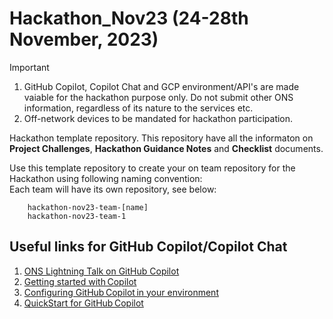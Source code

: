 # Hackathon_Nov23 (24-28th November, 2023)

> [!important]  
> 1. GitHub Copilot, Copilot Chat and GCP environment/API's are made vaiable for the hackathon purpose only. Do not submit other ONS information, regardless of its nature to the services etc.
> 2. Off-network devices to be mandated for hackathon participation.

Hackathon template repository. This repository have all the informaton on **Project Challenges**, **Hackathon Guidance Notes** and **Checklist** documents. <br>

Use this template repository to create your on team repository for the Hackathon using following naming convention:<br>
Each team will have its own repository, see below:<br>

        hackathon-nov23-team-[name]
        hackathon-nov23-team-1

## Useful links for GitHub Copilot/Copilot Chat
1. [ONS Lightning Talk on GitHub Copilot](https://officenationalstatistics.sharepoint.com/sites/ONS_DDaT_Communities/_layouts/15/stream.aspx?id=%2Fsites%2FONS%5FDDaT%5FCommunities%2FExample%5FLib%2FRecordings%2FExternal%20Speaker%20%2D%20Lightning%20Talk%20%5FGithub%20Copilot%20an%20AI%20pair%20programmer%2E%2E%2E%2E%2E%2E%5F%2D20230904%5F150306%2DMeeting%20Recording%2Emp4&referrer=StreamWebApp%2EWeb&referrerScenario=AddressBarCopied%2Eview)
2. [Getting started with Copilot](https://docs.github.com/en/enterprise-cloud@latest/copilot/getting-started-with-github-copilot) 
3. [Configuring GitHub Copilot in your environment](https://docs.github.com/en/enterprise-cloud@latest/copilot/configuring-github-copilot/configuring-github-copilot-in-your-environment)
4. [QuickStart for GitHub Copilot](https://docs.github.com/en/enterprise-cloud@latest/copilot/quickstart)

